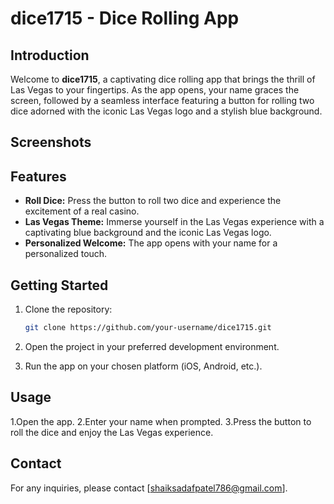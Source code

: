 # dice1715 - Dice Rolling App



## Introduction

Welcome to **dice1715**, a captivating dice rolling app that brings the thrill of Las Vegas to your fingertips. As the app opens, your name graces the screen, followed by a seamless interface featuring a button for rolling two dice adorned with the iconic Las Vegas logo and a stylish blue background.

## Screenshots



## Features

- **Roll Dice:** Press the button to roll two dice and experience the excitement of a real casino.
- **Las Vegas Theme:** Immerse yourself in the Las Vegas experience with a captivating blue background and the iconic Las Vegas logo.
- **Personalized Welcome:** The app opens with your name for a personalized touch.

## Getting Started

1. Clone the repository:

   ```bash
   git clone https://github.com/your-username/dice1715.git
1. Open the project in your preferred development environment.
2. Run the app on your chosen platform (iOS, Android, etc.).
 
## Usage

1.Open the app.
2.Enter your name when prompted.
3.Press the button to roll the dice and enjoy the Las Vegas experience.


## Contact

For any inquiries, please contact [shaiksadafpatel786@gmail.com].
